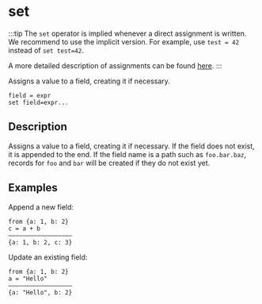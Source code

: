 # set

:::tip
The `set` operator is implied whenever a direct assignment is written. We recommend to use the implicit version. For example, use `test = 42` instead of `set test=42`.

A more detailed description of assignments can be found [here](../language/statements.md#assignment).
:::

Assigns a value to a field, creating it if necessary.

```tql
field = expr
set field=expr...
```

## Description

Assigns a value to a field, creating it if necessary. If the field does not
exist, it is appended to the end. If the field name is a path such as
`foo.bar.baz`, records for `foo` and `bar` will be created if they do not exist
yet.

## Examples

Append a new field:
```tql
from {a: 1, b: 2}
c = a + b
――――――――――――――――――
{a: 1, b: 2, c: 3}
```

Update an existing field:
```tql
from {a: 1, b: 2}
a = "Hello"
――――――――――――――――――
{a: "Hello", b: 2}
```
